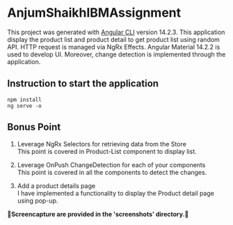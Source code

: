 # AnjumShaikhIBMAssignment

This project was generated with [Angular CLI](https://github.com/angular/angular-cli) version 14.2.3.
This application display the product list and product detail to get product list using random API. HTTP request is managed via NgRx Effects. 
Angular Material 14.2.2 is used to develop UI. Moreover, change detection is implemented through the application.

## Instruction to start the application
```
npm install
ng serve -o
```
## Bonus Point

1. Leverage NgRx Selectors for retrieving data from the Store<br/>This point is covered in Product-List component to display list.
  
2. Leverage OnPush ChangeDetection for each of your components<br/>This point is covered in all the components to detect the changes.
  
3. Add a product details page<br/>I have implemented a functionality to display the Product detail page using pop-up. 
 
 **🔴Screencapture are provided in the 'screenshots' directory.🔴**
